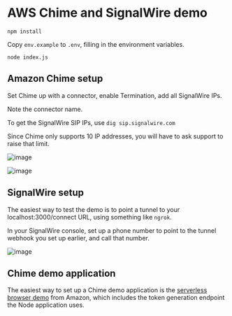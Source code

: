 # AWS Chime and SignalWire demo

`npm install`

Copy `env.example` to `.env`, filling in the environment variables.

`node index.js`

## Amazon Chime setup

Set Chime up with a connector, enable Termination, add all SignalWire IPs.

Note the connector name.

To get the SignalWire SIP IPs, use `dig sip.signalwire.com`

Since Chime only supports 10 IP addresses, you will have to ask support to raise that limit.

![image](https://github.com/lpradovera/chime-sip-demo/assets/240074/daf3d1d7-4650-4c9e-8db8-d9dce18ad5e0)

![image](https://github.com/lpradovera/chime-sip-demo/assets/240074/04cc627f-8b9a-4d11-8327-3551a8c4bae1)


## SignalWire setup

The easiest way to test the demo is to point a tunnel to your localhost:3000/connect URL, using something like `ngrok`.

In your SignalWire console, set up a phone number to point to the tunnel webhook you set up earlier, and call that number.

![image](https://github.com/lpradovera/chime-sip-demo/assets/240074/43a0a105-67a2-435b-ad1d-d76ff95e624c)

## Chime demo application

The easiest way to set up a Chime demo application is the [serverless browser demo](https://github.com/aws/amazon-chime-sdk-js#deploying-the-serverless-browser-demo) from Amazon, which includes the token generation endpoint the Node application uses.
